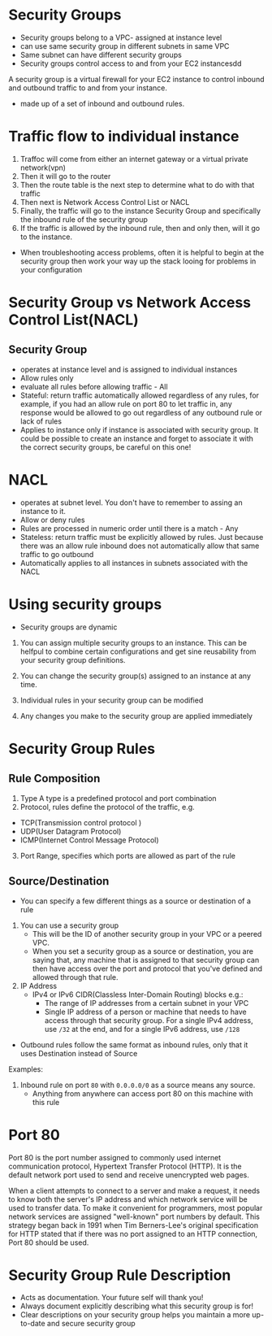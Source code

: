 # Security Groups
- Security groups belong to a VPC- assigned at instance level
- can use same security group in different subnets in same VPC
- Same subnet can have different security groups
- Security groups control access to and from your EC2 instancesdd

A security group is a virtual firewall for your EC2 instance to control inbound and outbound traffic to and from your instance.

- made up of a set of inbound and outbound rules.

# Traffic flow to individual instance
1. Traffoc will come from either an internet gateway or a virtual private network(vpn)
2. Then it will go to the router
3. Then the route table is the next step to determine what to do with that traffic
4. Then next is Network Access Control List or NACL
5. Finally, the traffic will go to the instance Security Group and specifically the inbound rule of the security group
6. If the traffic is allowed by the inbound rule, then and only then, will it go to the instance.

- When troubleshooting access problems, often it is helpful to begin at the security group
then work your way up the stack looing for problems in your configuration

# Security Group vs Network Access Control List(NACL)

## Security Group
- operates at instance level and is assigned to individual instances
- Allow rules only
- evaluate all rules before allowing traffic - All
- Stateful: return traffic automatically allowed regardless of any rules,
for example, if you had an allow rule on port 80 to let traffic in,
any response would be allowed to go out regardless of any outbound rule or lack of rules
- Applies to instance only if instance is associated with security group. It could be possible to create an instance and forget to associate it with the correct security groups, be careful on this one!
# NACL
- operates at subnet level. You don't have to remember to assing an instance to it.
- Allow or deny rules
- Rules are processed in numeric order until there is a match - Any
- Stateless: return traffic must be explicitly allowed by rules. Just because there was an allow rule inbound does not automatically allow that same traffic to go outbound 
- Automatically applies to all instances in subnets associated with the NACL

# Using security groups
- Security groups are dynamic

1. You can assign multiple security groups to an instance.
This can be helfpul to combine certain configurations and get sine reusability from your security group definitions.

2. You can change the security group(s) assigned to an instance at any time.

3. Individual rules in your security group can be modified

4. Any changes you make to the security group are applied immediately


# Security Group Rules

## Rule Composition
1. Type A type is a predefined protocol and port combination
2. Protocol, rules define the protocol of the traffic, e.g. 
- TCP(Transmission control protocol )
- UDP(User Datagram Protocol) 
- ICMP(Internet Control Message Protocol)
3. Port Range, specifies which ports are allowed as part of the rule


## Source/Destination
- You can specify a few different things as a source or destination of a rule
1. You can use a security group
    - This will be the ID of another security group in your VPC or a peered VPC.
    - When you set a security group as a source or destination, you are saying that, 
    any machine that is assigned to that security group can then have access over the port and protocol that you've defined and allowed through that rule.
2. IP Address
    - IPv4 or IPv6 CIDR(Classless Inter-Domain Routing) blocks e.g.: 
        - The range of IP addresses from a certain subnet in your VPC
        - Single IP address of a person or machine that needs to have access through that security group. For a single IPv4 address, use `/32` at the end, and for a single IPv6 address, use `/128`

- Outbound rules follow the same format as inbound rules, only that it uses Destination instead of Source

Examples:
 1. Inbound rule on port `80` with  `0.0.0.0/0` as a source means any source.
    - Anything from anywhere can access port 80 on this machine with this rule



# Port 80
Port 80 is the port number assigned to commonly used internet communication protocol, Hypertext Transfer Protocol (HTTP). It is the default network port used to send and receive unencrypted web pages.

When a client attempts to connect to a server and make a request, it needs to know both the server's IP address and which network service will be used to transfer data. To make it convenient for programmers, most popular network services are assigned "well-known" port numbers by default. This strategy began back in 1991 when Tim Berners-Lee's original specification for HTTP stated that if there was no port assigned to an HTTP connection, Port 80 should be used.

# Security Group Rule Description
- Acts as documentation. Your future self will thank you!
- Always document explicitly describing what this security group is for!
- Clear descriptions on your security group helps you maintain a more up-to-date and secure security group